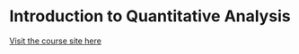 # Introduction to Quantitative Analysis

[Visit the course site here](https://clanfear.github.io/ioc_iqa/_site/index.html)
 
